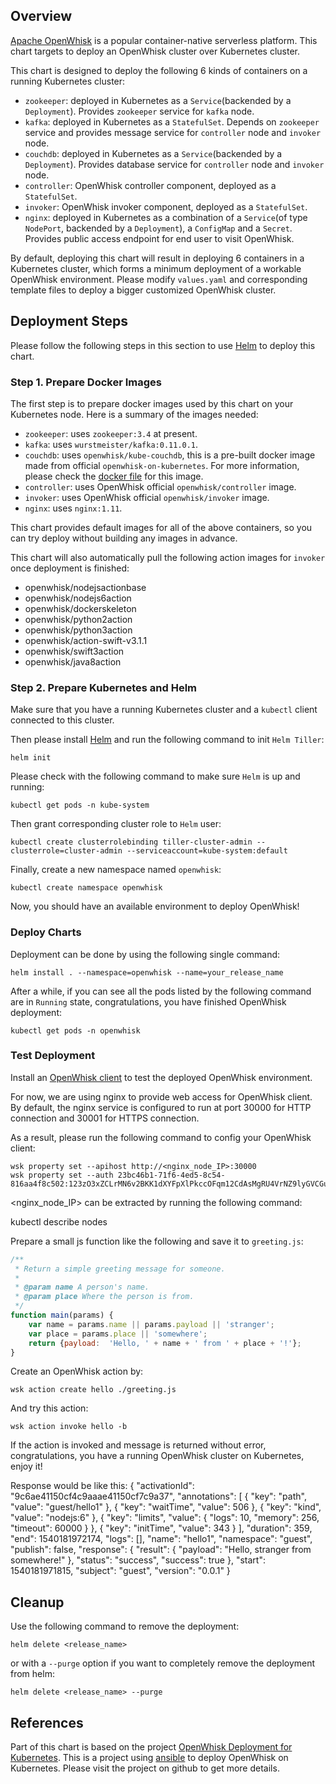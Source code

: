 ## Overview

[Apache OpenWhisk](http://www.openwhisk.org) is a popular container-native serverless platform. 
This chart targets to deploy an OpenWhisk cluster over Kubernetes cluster.

This chart is designed to deploy the following 6 kinds of containers on a running Kubernetes cluster:

- `zookeeper`: deployed in Kubernetes as a `Service`(backended by a `Deployment`). Provides `zookeeper` service for `kafka` node.
- `kafka`: deployed in Kubernetes as a `StatefulSet`. Depends on `zookeeper` service and provides message service for `controller` node and `invoker` node.
- `couchdb`: deployed in Kubernetes as a `Service`(backended by a `Deployment`). Provides database service for `controller` node and `invoker` node.
- `controller`: OpenWhisk controller component, deployed as a `StatefulSet`.
- `invoker`: OpenWhisk invoker component, deployed as a `StatefulSet`.
- `nginx`: deployed in Kubernetes as a combination of a `Service`(of type `NodePort`, backended by a `Deployment`), a `ConfigMap` and a `Secret`. Provides public access endpoint for end user to visit OpenWhisk.

By default, deploying this chart will result in deploying 6 containers in a Kubernetes cluster, which forms a minimum deployment of a workable OpenWhisk environment. Please modify `values.yaml` and corresponding template files to deploy a bigger customized OpenWhisk cluster.

## Deployment Steps

Please follow the following steps in this section to use [Helm](https://github.com/kubernetes/helm) to deploy this chart.

### Step 1. Prepare Docker Images

The first step is to prepare docker images used by this chart on your Kubernetes node. Here is a summary of the images needed:

- `zookeeper`: uses `zookeeper:3.4` at present.
- `kafka`: uses `wurstmeister/kafka:0.11.0.1`.
- `couchdb`: uses `openwhisk/kube-couchdb`, this is a pre-built docker image made from official `openwhisk-on-kubernetes`. For more information, please check the [docker file](https://github.com/apache/incubator-openwhisk-deploy-kube/blob/master/docker/couchdb/Dockerfile) for this image.
- `controller`: uses OpenWhisk official `openwhisk/controller` image.
- `invoker`: uses OpenWhisk official `openwhisk/invoker` image.
- `nginx`: uses `nginx:1.11`.

This chart provides default images for all of the above containers, so you can try deploy without building any images in advance.

This chart will also automatically pull the following action images for `invoker` once deployment is finished:

- openwhisk/nodejsactionbase 
- openwhisk/nodejs6action
- openwhisk/dockerskeleton
- openwhisk/python2action
- openwhisk/python3action
- openwhisk/action-swift-v3.1.1
- openwhisk/swift3action
- openwhisk/java8action

### Step 2. Prepare Kubernetes and Helm

Make sure that you have a running Kubernetes cluster and a `kubectl` client connected to this cluster.

Then please install [Helm](https://github.com/kubernetes/helm) and run the following command to init `Helm Tiller`:
```shell
helm init

```

Please check with the following command to make sure `Helm` is up and running:
```shell
kubectl get pods -n kube-system

```

Then grant corresponding cluster role to `Helm` user:
```shell
kubectl create clusterrolebinding tiller-cluster-admin --clusterrole=cluster-admin --serviceaccount=kube-system:default
```

Finally, create a new namespace named `openwhisk`:
```shell
kubectl create namespace openwhisk
```

Now, you should have an available environment to deploy OpenWhisk!

### Deploy Charts

Deployment can be done by using the following single command:
```shell
helm install . --namespace=openwhisk --name=your_release_name
```

After a while, if you can see all the pods listed by the following command are in `Running` state, congratulations, you have finished OpenWhisk deployment:
```shell
kubectl get pods -n openwhisk
```

### Test Deployment

Install an [OpenWhisk client](https://github.com/apache/incubator-openwhisk/tree/master/docs) to test the deployed OpenWhisk environment.

For now, we are using nginx to provide web access for OpenWhisk client. By default, the nginx service is configured to run at port 30000 for HTTP connection and 30001 for HTTPS connection.

As a result, please run the following command to config your OpenWhisk client:
```shell
wsk property set --apihost http://<nginx_node_IP>:30000
wsk property set --auth 23bc46b1-71f6-4ed5-8c54-816aa4f8c502:123zO3xZCLrMN6v2BKK1dXYFpXlPkccOFqm12CdAsMgRU4VrNZ9lyGVCGuMDGIwP
```
<nginx_node_IP> can be extracted by running the following command:

kubectl describe nodes

Prepare a small js function like the following and save it to `greeting.js`:
```js
/**
 * Return a simple greeting message for someone.
 *
 * @param name A person's name.
 * @param place Where the person is from.
 */
function main(params) {
    var name = params.name || params.payload || 'stranger';
    var place = params.place || 'somewhere';
    return {payload:  'Hello, ' + name + ' from ' + place + '!'};
}
```

Create an OpenWhisk action by:
```shell
wsk action create hello ./greeting.js
```

And try this action:
```shell
wsk action invoke hello -b
```

If the action is invoked and message is returned without error, congratulations, you have a running OpenWhisk cluster on Kubernetes, enjoy it!

Response would be like this:
{
    "activationId": "9c6ae41150cf4c9aaae41150cf7c9a37",
    "annotations": [
        {
            "key": "path",
            "value": "guest/hello1"
        },
        {
            "key": "waitTime",
            "value": 506
        },
        {
            "key": "kind",
            "value": "nodejs:6"
        },
        {
            "key": "limits",
            "value": {
                "logs": 10,
                "memory": 256,
                "timeout": 60000
            }
        },
        {
            "key": "initTime",
            "value": 343
                    }
    ],
    "duration": 359,
    "end": 1540181972174,
    "logs": [],
    "name": "hello1",
    "namespace": "guest",
    "publish": false,
    "response": {
        "result": {
            "payload": "Hello, stranger from somewhere!"
        },
        "status": "success",
        "success": true
    },
    "start": 1540181971815,
    "subject": "guest",
    "version": "0.0.1"
}

## Cleanup

Use the following command to remove the deployment:
```shell
helm delete <release_name>
```
or with a `--purge` option if you want to completely remove the deployment from helm:
```shell
helm delete <release_name> --purge
```

## References
Part of this chart is based on the project [OpenWhisk Deployment for Kubernetes](https://github.com/apache/incubator-openwhisk-deploy-kube).
This is a project using [ansible](https://www.ansible.com) to deploy OpenWhisk on Kubernetes. Please visit the project on github to get more details.
